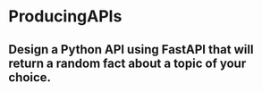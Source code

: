 # ProducingAPIs
## Design a Python API using FastAPI that will return a random fact about a topic of your choice.